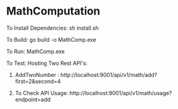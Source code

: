 # MathComputation

To Install Dependencies:
sh install.sh

To Build:
go build -o MathComp.exe

To Run:
MathComp.exe

To Test:
Hosting Two Rest API's:
1. AddTwoNumber :
    http://localhost:9001/api/v1/math/add?first=2&second=4

2. To Check API Usage:
    http://localhost:9001/api/v1/math/usage?endpoint=add
